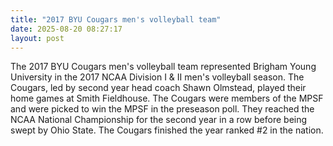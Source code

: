 ```yaml
---
title: "2017 BYU Cougars men's volleyball team"
date: 2025-08-20 08:27:17 
layout: post
---
```


The 2017 BYU Cougars men's volleyball team represented Brigham Young University in the 2017 NCAA Division I & II men's volleyball season. The Cougars, led by second year head coach Shawn Olmstead, played their home games at Smith Fieldhouse. The Cougars were members of the MPSF and were picked to win the MPSF in the preseason poll. They reached the NCAA National Championship for the second year in a row before being swept by Ohio State. The Cougars finished the year ranked #2 in the nation.